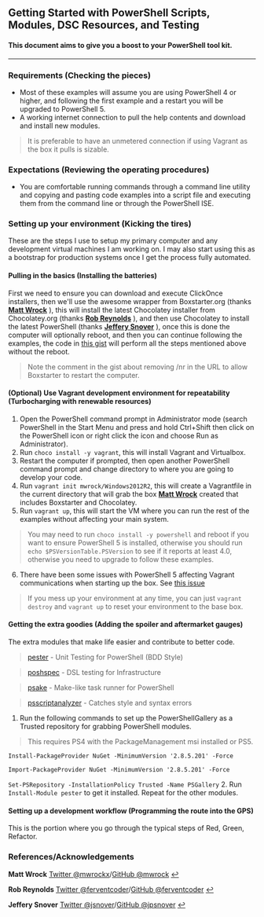## Getting Started with PowerShell Scripts, Modules, DSC Resources, and Testing
#### This document aims to give you a boost to your PowerShell tool kit.
* * *

### Requirements (Checking the pieces)
* Most of these examples will assume you are using PowerShell 4 or higher, and following the first example and a restart you will be upgraded to PowerShell 5.
* A working internet connection to pull the help contents and download and install new modules.
> It is preferable to have an unmetered connection if using Vagrant as the box it pulls is sizable.

### Expectations (Reviewing the operating procedures)
* You are comfortable running commands through a command line utility and copying and pasting code examples into a script file and executing them from the command line or through the PowerShell ISE.

### Setting up your environment (Kicking the tires)
These are the steps I use to setup my primary computer and any development virtual machines I am working on. I may also start using this as a bootstrap for production systems once I get the process fully automated.

#### Pulling in the basics (Installing the batteries)
First we need to ensure you can download and execute ClickOnce installers, then we'll use the awesome wrapper from Boxstarter.org 
(thanks <b id="mw">[Matt Wrock](#mw1)</b> ),
this will install the latest Chocolatey installer from Chocolatey.org 
(thanks <b id="rr">[Rob Reynolds](#rr1)</b> ),
and then use Chocolatey to install the latest PowerShell
(thanks <b id="js">[Jeffery Snover](#js1)</b> ),
once this is done the computer will optionally reboot, and then you can continue following the examples, the code in 
[this gist](https://gist.github.com/dragon788/cd24a3cb4b7cda27b83c734865e03348) will perform all the steps mentioned above without the reboot.
> Note the comment in the gist about removing /nr in the URL to allow Boxstarter to restart the computer.

#### (Optional) Use Vagrant development environment for repeatability (Turbocharging with renewable resources)
1. Open the PowerShell command prompt in Administrator mode (search PowerShell in the Start Menu and press and hold Ctrl+Shift then click on the PowerShell icon or right click the icon and choose Run as Administrator).
2. Run `choco install -y vagrant`, this will install Vagrant and Virtualbox.
3. Restart the computer if prompted, then open another PowerShell command prompt and change directory to where you are going to develop your code.
4. Run `vagrant init mwrock/Windows2012R2`, this will create a Vagrantfile in the current directory that will grab the box <b id="mw">[Matt Wrock](#mw1)</b> created that includes Boxstarter and Chocolatey.
5. Run `vagrant up`, this will start the VM where you can run the rest of the examples without affecting your main system.
> You may need to run `choco install -y powershell` and reboot if you want to ensure PowerShell 5 is installed, otherwise you should run `echo $PSVersionTable.PSVersion` to see if it reports at least 4.0, otherwise you need to upgrade to follow these examples.
6. There have been some issues with PowerShell 5 affecting Vagrant communications when starting up the box. See [this issue](https://github.com/chocolatey/choco/issues/833)
>If you mess up your environment at any time, you can just `vagrant destroy` and `vagrant up` to reset your environment to the base box.

#### Getting the extra goodies (Adding the spoiler and aftermarket gauges)
The extra modules that make life easier and contribute to better code.
> [pester](https://github.com/pester/Pester) - Unit Testing for PowerShell (BDD Style)

> [poshspec](https://github.com/Ticketmaster/poshspec) - DSL testing for Infrastructure

> [psake](https://github.com/psake/psake) - Make-like task runner for PowerShell

> [psscriptanalyzer](https://github.com/PowerShell/PSScriptAnalyzer) - Catches style and syntax errors

1. Run the following commands to set up the PowerShellGallery as a Trusted repository for grabbing PowerShell modules. 
> This requires PS4 with the PackageManagement msi installed or PS5.

  `Install-PackageProvider NuGet -MinimumVersion '2.8.5.201' -Force`

  `Import-PackageProvider NuGet -MinimumVersion '2.8.5.201' -Force`

  `Set-PSRepository -InstallationPolicy Trusted -Name PSGallery`
2. Run `Install-Module pester` to get it installed. Repeat for the other modules.


#### Setting up a development workflow (Programming the route into the GPS)
This is the portion where you go through the typical steps of Red, Green, Refactor.


### References/Acknowledgements
<b id="mw1">Matt Wrock</b> [Twitter @mwrockx](https://twitter.com/mwrockx)/[GitHub @mwrock](https://github.com/mwrock) [↩](#mw)

<b id="rr1">Rob Reynolds</b> [Twitter @ferventcoder](https://twitter.com/ferventcoder)/[GitHub @ferventcoder](https://github.com/ferventcoder) [↩](#rr)

<b id="js1">Jeffery Snover</b> [Twitter @jsnover](https://twitter.com/jsnover)/[GitHub @jpsnover](https://github.com/jpsnover) [↩](#js)